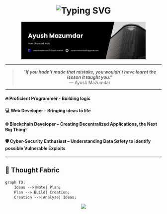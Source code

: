 <h1 align="center">
  <img src="https://readme-typing-svg.herokuapp.com?font=Iosevka&weight=900&size=30&duration=2000&pause=1000&color=00FFD9&center=true&vCenter=true&width=800&height=70&lines=%E2%9C%A8+Hello+There!+%E2%9C%A8;%E2%9C%A8+Welcome+to+my+Profile!!+%E2%9C%A8" alt="Typing SVG">
</h1>

<p align="center">
  <img src="https://github.com/aysh-mzmdr/aysh-mzmdr/blob/main/1.png" width="400" alt="Banner"/>
</p>

---

<blockquote align="center">
  <b><i>"If you hadn't made that mistake, you wouldn't have learnt the lesson it taught you."</i></b><br>
  — Ayush Mazumdar
</blockquote>

---

#### 🔥 **Proficient Programmer** - Building logic
#### 💻 **Web Developer** – Bringing ideas to life
#### 🌐 **Blockchain Developer** – Creating Decentralized Applications, the Next Big Thing! 
#### 🛡 **Cyber-Security Enthusiast** – Understanding Data Safety to identify possible Vulnerable Exploits

---

## 🧠 Thought Fabric

```mermaid
graph TD;
    Ideas -->|Note| Plan;
    Plan -->|Build| Creation;
    Creation -->|Analyze| Ideas;
```

<p align="center"> <img src="https://capsule-render.vercel.app/api?type=waving&color=0:00ffd9,100:0d1117&height=120&section=footer&animation=fadeIn&fontColor=ffffff" /> </p>
